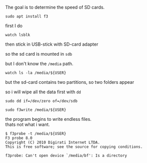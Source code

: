 The goal is to determine the speed of SD cards.

```
sudo apt install f3
```

first I do
```
watch lsblk
```
then stick in USB-stick with SD-card adapter

so the sd card is mounted in `sdb`

but I don't know the `/media` path.

```
watch ls -la /media/${USER}
```
but the sd-card contains two partitions, so two folders appear

so i will wipe all the data first with `dd`
```
sudo dd if=/dev/zero of=/dev/sdb
```

```
sudo f3write /media/${USER}
```
the program begins to write endless files.\
thats not what i want.

```
$ f3probe -t /media/${USER}
F3 probe 8.0
Copyright (C) 2010 Digirati Internet LTDA.
This is free software; see the source for copying conditions.

f3probe: Can't open device `/media/bf': Is a directory
```
